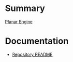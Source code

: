 # Summary

[Planar Engine](planar-engine.md)

# Documentation

- [Repository README](docs/repo-readme.md)
